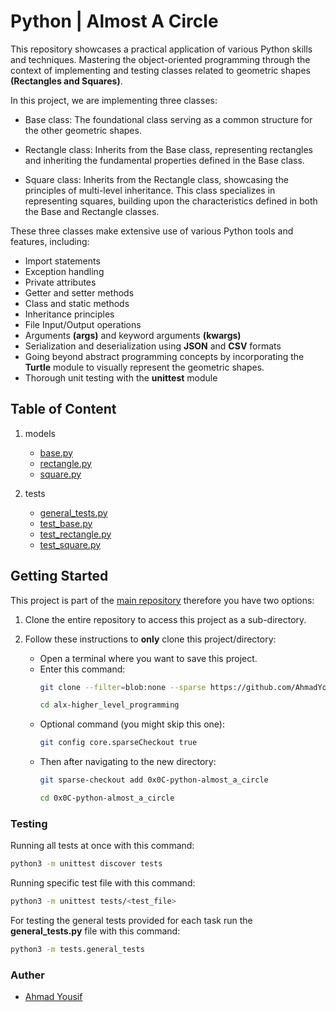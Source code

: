 # Python | Almost A Circle

This repository showcases a practical application of various Python skills and techniques. Mastering the object-oriented programming through the context of implementing and testing classes related to geometric shapes **(Rectangles and Squares)**.

In this project, we are implementing three classes: 
- Base class: The foundational class serving as a common structure for the other geometric shapes.

- Rectangle class: Inherits from the Base class, representing rectangles and inheriting the fundamental properties defined in the Base class.

- Square class: Inherits from the Rectangle class, showcasing the principles of multi-level inheritance. This class specializes in representing squares, building upon the characteristics defined in both the Base and Rectangle classes.

These three classes make extensive use of various Python tools and features, including:

- Import statements
- Exception handling
- Private attributes
- Getter and setter methods
- Class and static methods
- Inheritance principles
- File Input/Output operations
- Arguments **(args)** and keyword arguments **(kwargs)**
- Serialization and deserialization using **JSON** and **CSV** formats
- Going beyond abstract programming concepts by incorporating the **Turtle** module to visually represent the geometric shapes. 
- Thorough unit testing with the **unittest** module

## Table of Content

1. models

    - [base.py](models/base.py)
    - [rectangle.py](models/rectangle.py)
    - [square.py](models/square.py)

2. tests

	- [general_tests.py](tests/general_tests.py)
	- [test_base.py](tests/test_base.py)
	- [test_rectangle.py](tests/test_rectangle.py)
	- [test_square.py](tests/test_square.py)

## Getting Started

This project is part of the [main repository](https://github.com/AhmadYousif89/alx-higher_level_programming) therefore you have two options:

1. Clone the entire repository to access this project as a sub-directory.

2. Follow these instructions to **only** clone this project/directory:

	- Open a terminal where you want to save this project.
	- Enter this command:
		```bash
		git clone --filter=blob:none --sparse https://github.com/AhmadYousif89/alx-higher_level_programming

		cd alx-higher_level_programming
		```
	- Optional command (you might skip this one):
		```bash
		git config core.sparseCheckout true
		```
	- Then after navigating to the new directory:
		```bash
		git sparse-checkout add 0x0C-python-almost_a_circle

		cd 0x0C-python-almost_a_circle
		```

### Testing

Running all tests at once with this command:

```bash
python3 -m unittest discover tests
```
Running specific test file with this command:

```bash
python3 -m unittest tests/<test_file>
```
For testing the general tests provided for each task run the **general_tests.py** file with this command:

```bash
python3 -m tests.general_tests
```

### Auther

- [Ahmad Yousif](https://github.com/AhmadYousif89)